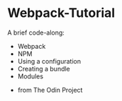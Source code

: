 # Webpack-Tutorial

A brief code-along:
- Webpack
- NPM
- Using a configuration
- Creating a bundle
- Modules

* from The Odin Project
